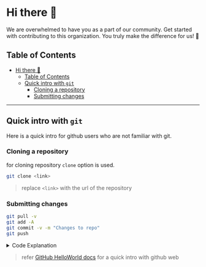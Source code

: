 # Hi there 👋
We are overwhelmed to have you as a part of our community. Get started with contributing to this organization. You truly make the difference for us!  🎉

## Table of Contents
- [Hi there 👋](#hi-there-)
  - [Table of Contents](#table-of-contents)
  - [Quick intro with `git`](#quick-intro-with-git)
    - [Cloning a repository](#cloning-a-repository)
    - [Submitting changes](#submitting-changes)

<hr/>

## Quick intro with `git`
Here is a quick intro for github users who are not familiar with git.

### Cloning a repository
for cloning repository `clone` option is used.
```bash
git clone <link>
```

> replace `<link>` with the url of the repository

### Submitting changes

```bash
git pull -v
git add -A
git commit -v -m "Changes to repo"
git push
```

<details>
    <summary> Code Explanation </summary>

Here is a quick explanation of above commands

```bash
git pull -v
```

this option will `pull` the latest changes from the server and merge them with your local changes.

and option `-v` is optional and it will show you the changes that are being pulled.

```bash
git add -A
```

`add` option will add all the changes to the staging area and option `-A` is set to add all the changes.

```bash
git commit -v -m "Changes to repo"
```

`commit` option will commit the changes to the local repository and option `-v` is optional and it will show you the changes that are being committed.

and option `-m` is used to add a message to the commit.

> messages are important to a commit cause it explains what changes are being made.

```bash
git push
```

`push` option will push the changes to the github server.

</details>

> refer [GitHub HelloWorld docs](https://docs.github.com/en/get-started/quickstart/hello-world) for a quick intro with github web


